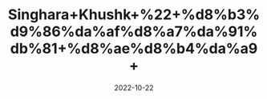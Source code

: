 ---
title: 'Singhara+Khushk+%22+%d8%b3%d9%86%da%af%d8%a7%da%91%db%81+%d8%ae%d8%b4%da%a9+'
date: '2022-10-22' 
metatag: '' 
inventory: '0' 
draft: false 
# meta description 
shortDescripton: '+Indian+Dried+Water+Chestnut+%22+It+treats+Hypertension+and+It+also+Promotes+Quenches+Thirst.'
description: 'Herbs+%d8%ac%da%91%db%8c+%d8%a8%d9%88%d9%b9%db%8c'
longdescription: ''
featured: True
# product Price
price: '60.0'
# Product Short Description
shortDescription: '+Indian+Dried+Water+Chestnut+%22+It+treats+Hypertension+and+It+also+Promotes+Quenches+Thirst.'
productID: '95E1DE4B-1029-ED11-9968-005056B3A416'
type: 'products'
category: 'Herbs+%d8%ac%da%91%db%8c+%d8%a8%d9%88%d9%b9%db%8c' 
thumnailproduct: 'https://eraconnect.blob.core.windows.net/product-images/aminsaddiquidawakhana/95E1DE4B-1029-ED11-9968-005056B3A416.webp' 
images:
  - image: 'https://eraconnect.blob.core.windows.net/product-images/aminsaddiquidawakhana/95E1DE4B-1029-ED11-9968-005056B3A416.webp'  
Variants:
---